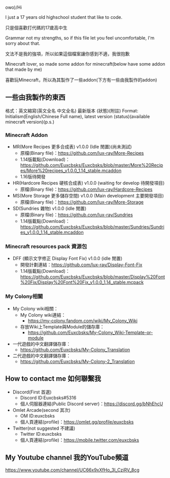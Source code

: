 owo)/Hi

I just a 17 years old highschool student that like to code.

只是個喜歡打代碼的17歲高中生

Grammar not my strengths, so if this file let you feel uncomfortable, I'm sorry about that.

文法不是我的強項，所以如果這個檔案讓你感到不適，我很抱歉

Minecraft lover, so made some addon for minecraft(below have some addon that made by me)

喜歡玩Minecraft，所以為其製作了一些addon(下方有一些由我製作的addon)

## 一些由我製作的東西

格式：英文縮寫(英文全名 中文全名) 最新版本 (狀態)(附註)
Format: Initialism(English/Chinese Full name), latest version (status)(available minecraft version)(p.s.)

### Minecraft Addon
* MR(More Recipes 更多合成表) v1.0.0 (Idle 閒置)(尚未測試)
  * 原檔(Binary file)：https://github.com/lux-ray/More-Recipes
  * 1.14版載點(Download)：https://github.com/Euxcbsks/Euxcbsks/blob/master/More%20Recipes/More%20recipes_v1.0.0_1.14_stable.mcaddon
  * 1.16版待開發
* HR(Hardcore Recipes 硬核合成表) v1.0.0 (waiting for develop 待開發項目)
  * 原檔(Binary file)：https://github.com/lux-ray/Hardcore-Recipes
* MS(More Storage 更多儲存空間) v1.0.0 (Main development 主要開發項目)
  * 原檔(Binary file)：https://github.com/lux-ray/More-Storage
* SD(Sundries 雜物) v1.0.0 (idle 閒置)
  * 原檔(Binary file)：https://github.com/lux-ray/Sundries
  * 1.14版載點(Download)：https://github.com/Euxcbsks/Euxcbsks/blob/master/Sundries/Sundries_v1.0.0_1.14_stable.mcaddon

### Minecraft resources pack 資源包
* DFF (顯示文字修正 Display Font Fix) v1.0.0 (idle 閒置)
  * 開發計劃連結：https://github.com/lux-ray/Display-Font-Fix
  * 1.14版載點(Download)：https://github.com/Euxcbsks/Euxcbsks/blob/master/Display%20Font%20Fix/Display%20Font%20Fix_v1.0.0_1.14_stable.mcpack

### My Colony相關
* My Colony wiki相關：
  * My Colony wiki連結：
    * https://my-colony.fandom.com/wiki/My_Colony_Wiki
  * 存放Wiki上Template與Module的儲存庫：
    * https://github.com/Euxcbsks/My-Colony_Wiki-Template-or-module
* 一代遊戲的中文翻譯儲存庫：
  * https://github.com/Euxcbsks/My-Colony_Translation
* 二代遊戲的中文翻譯儲存庫：
  * https://github.com/Euxcbsks/My-Colony-2_Translation

## How to contact me 如何聯繫我
* Discord(First 首選)
  * Discord ID:Euxcbsks#5316
  * 個人伺服器連結(Public Discord server)：https://discord.gg/bNhEhcU
* Omlet Arcade(second 其次)
  * OM ID:euxcbsks
  * 個人頁連結(profile)：https://omlet.gg/profile/euxcbsks
* Twitter(not suggested 不建議)
  * Twitter ID:euxcbsks
  * 個人頁連結(profile)：https://mobile.twitter.com/euxcbsks

## My Youtube channel 我的YouTube頻道
https://www.youtube.com/channel/UC66x9xXfHo_3l_CziRV_8cg
